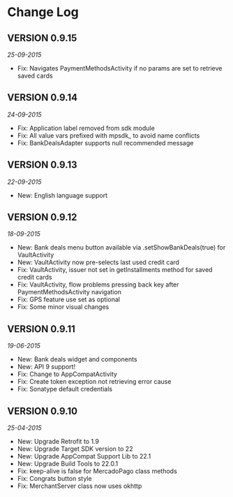 Change Log
==========

## VERSION 0.9.15

_25-09-2015_

* Fix: Navigates PaymentMethodsActivity if no params are set to retrieve saved cards

## VERSION 0.9.14

_24-09-2015_

* Fix: Application label removed from sdk module
* Fix: All value vars prefixed with mpsdk_ to avoid name conflicts
* Fix: BankDealsAdapter supports null recommended message

## VERSION 0.9.13

_22-09-2015_

* New: English language support

## VERSION 0.9.12

_18-09-2015_

* New: Bank deals menu button available via .setShowBankDeals(true) for VaultActivity
* New: VaultActivity now pre-selects last used credit card
* Fix: VaultActivity, issuer not set in getInstallments method for saved credit cards
* Fix: VaultActivity, flow problems pressing back key after PaymentMethodsActivity navigation
* Fix: GPS feature use set as optional
* Fix: Some minor visual changes

## VERSION 0.9.11

_19-06-2015_

* New: Bank deals widget and components
* New: API 9 support!
* Fix: Change to AppCompatActivity
* Fix: Create token exception not retrieving error cause
* Fix: Sonatype default credentials

## VERSION 0.9.10

_25-04-2015_

* New: Upgrade Retrofit to 1.9
* New: Upgrade Target SDK version to 22
* New: Upgrade AppCompat Support Lib to 22.1
* New: Upgrade Build Tools to 22.0.1
* Fix: keep-alive is false for MercadoPago class methods
* Fix: Congrats button style
* Fix: MerchantServer class now uses okhttp
